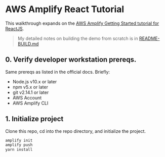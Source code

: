 # AWS Amplify React Tutorial

This walkthrough expands on the [AWS Amplify Getting Started tutorial for ReactJS](https://docs.amplify.aws/start/q/integration/react). 

> My detailed notes on building the demo from scratch is in [README-BUILD.md](./README-BUILD.md)

## 0. Verify developer workstation prereqs.

Same prereqs as listed in the official docs. Briefly:
* Node.js v10.x or later
* npm v5.x or later
* git v2.14.1 or later
* AWS Account
* AWS Amplify CLI

## 1. Initialize project

Clone this repo, cd into the repo directory, and initialize the project.
```sh
amplify init
amplify push
yarn install
```
